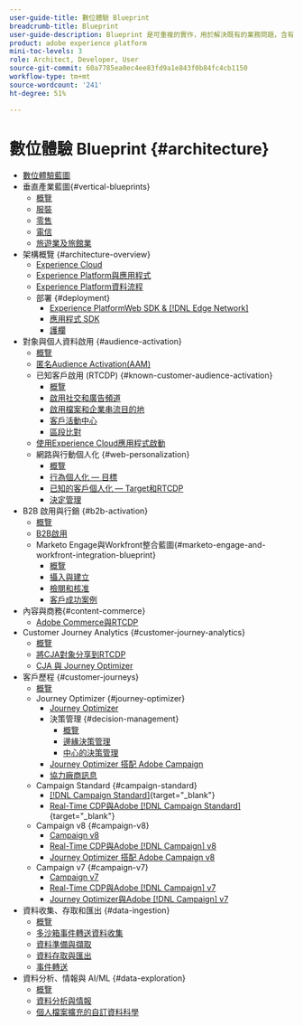 ```yaml
---
user-guide-title: 數位體驗 Blueprint
breadcrumb-title: Blueprint
user-guide-description: Blueprint 是可重複的實作，用於解決既有的業務問題，含有架構圖、技術考量及相關的文件連結。
product: adobe experience platform
mini-toc-levels: 3
role: Architect, Developer, User
source-git-commit: 60a7785ea0ec4ee83fd9a1e843f0b84fc4cb1150
workflow-type: tm+mt
source-wordcount: '241'
ht-degree: 51%

---
```



# 數位體驗 Blueprint {#architecture}

+ [數位體驗藍圖](/help/blueprints/overview.md)
+ 垂直產業藍圖{#vertical-blueprints}
   + [概覽](/help/blueprints/vertical-blueprints/overview.md)
   + [服裝](/help/blueprints/vertical-blueprints/apparel.md)
   + [零售](/help/blueprints/vertical-blueprints/retail.md)
   + [電信](/help/blueprints/vertical-blueprints/telecommunications.md)
   + [旅遊業及旅館業](/help/blueprints/vertical-blueprints/travel-hospitality.md)
+ 架構概覽 {#architecture-overview}
   + [Experience Cloud](/help/blueprints/experience-platform/experience-cloud.md)
   + [Experience Platform與應用程式](/help/blueprints/experience-platform/platform-applications.md)
   + [Experience Platform資料流程](/help/blueprints/experience-platform/platform-data-flow.md)
   + 部署 {#deployment}
      + [Experience PlatformWeb SDK &amp; [!DNL Edge Network]](/help/blueprints/experience-platform/deployment/websdk.md)
      + [應用程式 SDK](/help/blueprints/experience-platform/deployment/appsdk.md)
      + [護欄](/help/blueprints/experience-platform/deployment/guardrails.md)
+ 對象與個人資料啟用 {#audience-activation}
   + [概覽](/help/blueprints/audience-activation/overview.md)
   + [匿名Audience Activation(AAM)](/help/blueprints/audience-activation/anonymous.md)
   + 已知客戶啟用 (RTCDP) {#known-customer-audience-activation}
      + [概覽](/help/blueprints/audience-activation/known.md)
      + [啟用社交和廣告頻道](/help/blueprints/audience-activation/advertising-activation.md)
      + [啟用檔案和企業串流目的地](/help/blueprints/audience-activation/enterprise-destinations.md)
      + [客戶活動中心](/help/blueprints/audience-activation/customer-activity.md)
      + [區段比對](/help/blueprints/audience-activation/segment-match.md)
   + [使用Experience Cloud應用程式啟動](/help/blueprints/audience-activation/platform-and-applications.md)
   + 網路與行動個人化 {#web-personalization}
      + [概覽](/help/blueprints/audience-activation/web-personalization/overview.md)
      + [行為個人化 — 目標](/help/blueprints//audience-activation/web-personalization/behavioral.md)
      + [已知的客戶個人化 — Target和RTCDP](/help/blueprints/audience-activation/web-personalization/known-personalization.md)
      + [決定管理](/help/blueprints/audience-activation/web-personalization/decision-management-edge.md)
+ B2B 啟用與行銷 {#b2b-activation}
   + [概覽](/help/blueprints/b2b/overview.md)
   + [B2B啟用](/help/blueprints/b2b/b2bactivation.md)
   + Marketo Engage與Workfront整合藍圖{#marketo-engage-and-workfront-integration-blueprint}
      + [概覽](/help/blueprints/b2b/marketo-engage-and-workfront-integration-blueprint/overview.md)
      + [攝入與建立](/help/blueprints/b2b/marketo-engage-and-workfront-integration-blueprint/intake-and-create.md)
      + [檢閱和核准](/help/blueprints/b2b/marketo-engage-and-workfront-integration-blueprint/review-and-approve-blueprint.md)
      + [客戶成功案例](/help/blueprints/b2b/marketo-engage-and-workfront-integration-blueprint/customer-success-stories.md)
+ 內容與商務{#content-commerce}
   + [Adobe Commerce與RTCDP](/help/blueprints/content-commerce/commerce/commerce-rtcdp.md)
+ Customer Journey Analytics {#customer-journey-analytics}
   + [概覽](/help/blueprints/customer-journey-analytics/overview.md)
   + [將CJA對象分享到RTCDP](/help/blueprints/customer-journey-analytics/cja-rtcdp.md)
   + [CJA 與 Journey Optimizer](/help/blueprints/customer-journey-analytics/cja-ajo.md)
+ 客戶歷程 {#customer-journeys}
   + [概覽](/help/blueprints/customer-journeys/overview.md)
   + Journey Optimizer {#journey-optimizer}
      + [Journey Optimizer](/help/blueprints/customer-journeys/journey-optimizer.md)
      + 決策管理 {#decision-management}
         + [概覽](/help/blueprints/customer-journeys/decision_management/decision-management-overview.md)
         + [邊緣決策管理](/help/blueprints/customer-journeys/decision_management/decision-management-edge.md)
         + [中心的決策管理](/help/blueprints/customer-journeys/decision_management/decision-management-hub.md)
      + [Journey Optimizer 搭配 Adobe Campaign](/help/blueprints/customer-journeys/ajo-and-campaign.md)
      + [協力廠商訊息](/help/blueprints/customer-journeys/3rd-party-messaging.md)
   + Campaign Standard {#campaign-standard}
      + [[!DNL Campaign Standard]](https://experienceleague.adobe.com/docs/campaign-standard.html?lang=zh-Hant){target="_blank"}
      + [Real-Time CDP與Adobe [!DNL Campaign Standard]](https://experienceleague.adobe.com/docs/campaign-standard/using/integrating-with-adobe-cloud/adobe-experience-platform/aep-sources-destinations/get-started-sources-destinations.html?lang=zh-Hant){target="_blank"}
   + Campaign v8 {#campaign-v8}
      + [Campaign v8](/help/blueprints/customer-journeys/campaign-v8.md)
      + [Real-Time CDP與Adobe [!DNL Campaign] v8](/help/blueprints/customer-journeys/rtcdp-and-campaign-v8.md)
      + [Journey Optimizer 搭配 Adobe Campaign v8](/help/blueprints/customer-journeys/ajo-and-campaign-v8.md)
   + Campaign v7 {#campaign-v7}
      + [Campaign v7](/help/blueprints/customer-journeys/campaign-v7.md)
      + [Real-Time CDP與Adobe [!DNL Campaign] v7](/help/blueprints/customer-journeys/rtcdp-and-campaign.md)
      + [Journey Optimizer與Adobe [!DNL Campaign] v7](/help/blueprints/customer-journeys/ajo-and-campaign-v7.md)
+ 資料收集、存取和匯出 {#data-ingestion}
   + [概覽](/help/blueprints/data-ingestion/overview.md)
   + [多沙箱事件轉送資料收集](/help/blueprints/data-ingestion/multi-sandbox-event-forwarding.md)
   + [資料準備與擷取](/help/blueprints/data-ingestion/ingestion.md)
   + [資料存取與匯出](/help/blueprints/data-ingestion/egress.md)
   + [事件轉送](/help/blueprints/data-ingestion/server-side-collection.md)
+ 資料分析、情報與 AI/ML {#data-exploration}
   + [概覽](/help/blueprints/data-insights/overview.md)
   + [資料分析與情報](/help/blueprints/data-insights/analysis.md)
   + [個人檔案擴充的自訂資料科學](/help/blueprints/data-insights/data-science.md)
